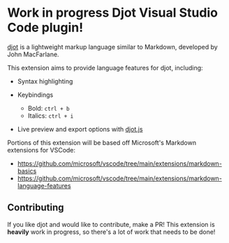 # Work in progress Djot Visual Studio Code plugin!

[djot](https://github.com/jgm/djot) is a lightweight markup language similar to Markdown, developed by John MacFarlane.

This extension aims to provide language features for djot, including:

- Syntax highlighting
- Keybindings

  - Bold: `ctrl + b`
  - Italics: `ctrl + i`
- Live preview and export options with [djot.js](https://github.com/jgm/djot.js)

Portions of this extension will be based off Microsoft's Markdown extensions for VSCode:

- <https://github.com/microsoft/vscode/tree/main/extensions/markdown-basics>
- <https://github.com/microsoft/vscode/tree/main/extensions/markdown-language-features>

## Contributing

If you like djot and would like to contribute, make a PR! This extension is **heavily** work in progress, so there's a lot of work that needs to be done!